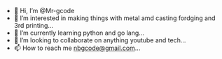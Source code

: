 - 👋 Hi, I’m @Mr-gcode
- 👀 I’m interested in making things with metal amd casting fordging and 3rd printing...
- 🌱 I’m currently learning python and go lang...
- 💞️ I’m looking to collaborate on anything youtube and tech...
- 📫 How to reach me nbgcode@gmail.com...

<!---
Mr-gcode/Mr-gcode is a ✨ special ✨ repository because its `README.md` (this file) appears on your GitHub profile.
You can click the Preview link to take a look at your changes.
--->
